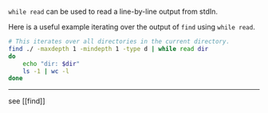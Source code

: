 `while read` can be used to read a line-by-line output from stdIn.

Here is a useful example iterating over the output of `find` using `while read`.

```bash
# This iterates over all directories in the current directory.
find ./ -maxdepth 1 -mindepth 1 -type d | while read dir
do
	echo "dir: $dir"
    ls -1 | wc -l
done
```

---

see [[find]]